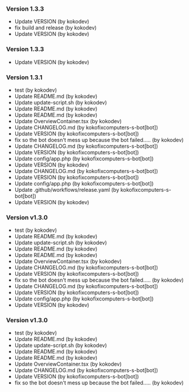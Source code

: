 ### Version 1.3.3
- Update VERSION (by kokodev)
- fix build and release (by kokodev)
- Update VERSION (by kokodev)

### Version 1.3.3
- Update VERSION (by kokodev)

### Version 1.3.1
- test (by kokodev)
- Update README.md (by kokodev)
- Update update-script.sh (by kokodev)
- Update README.md (by kokodev)
- Update README.md (by kokodev)
- Update OverviewContainer.tsx (by kokodev)
- Update CHANGELOG.md (by kokofixcomputers-s-bot[bot])
- Update VERSION (by kokofixcomputers-s-bot[bot])
- fix so the bot doesn't mess up because the bot failed..... (by kokodev)
- Update CHANGELOG.md (by kokofixcomputers-s-bot[bot])
- Update VERSION (by kokofixcomputers-s-bot[bot])
- Update config/app.php (by kokofixcomputers-s-bot[bot])
- Update VERSION (by kokodev)
- Update CHANGELOG.md (by kokofixcomputers-s-bot[bot])
- Update VERSION (by kokofixcomputers-s-bot[bot])
- Update config/app.php (by kokofixcomputers-s-bot[bot])
- Update .github/workflows/release.yaml (by kokofixcomputers-s-bot[bot])
- Update VERSION (by kokodev)

### Version v1.3.0
- test (by kokodev)
- Update README.md (by kokodev)
- Update update-script.sh (by kokodev)
- Update README.md (by kokodev)
- Update README.md (by kokodev)
- Update OverviewContainer.tsx (by kokodev)
- Update CHANGELOG.md (by kokofixcomputers-s-bot[bot])
- Update VERSION (by kokofixcomputers-s-bot[bot])
- fix so the bot doesn't mess up because the bot failed..... (by kokodev)
- Update CHANGELOG.md (by kokofixcomputers-s-bot[bot])
- Update VERSION (by kokofixcomputers-s-bot[bot])
- Update config/app.php (by kokofixcomputers-s-bot[bot])
- Update VERSION (by kokodev)

### Version v1.3.0
- test (by kokodev)
- Update README.md (by kokodev)
- Update update-script.sh (by kokodev)
- Update README.md (by kokodev)
- Update README.md (by kokodev)
- Update OverviewContainer.tsx (by kokodev)
- Update CHANGELOG.md (by kokofixcomputers-s-bot[bot])
- Update VERSION (by kokofixcomputers-s-bot[bot])
- fix so the bot doesn't mess up because the bot failed..... (by kokodev)